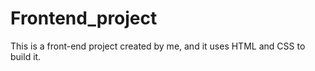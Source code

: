 # Frontend_project
This is a front-end project created by me, and it uses HTML and CSS to build it. 
